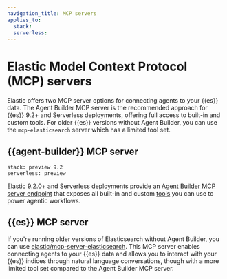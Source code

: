 ```yaml
---
navigation_title: MCP servers
applies_to:
  stack:
  serverless:
---
```


# Elastic Model Context Protocol (MCP) servers

Elastic offers two MCP server options for connecting agents to your {{es}} data. The Agent Builder MCP server is the recommended approach for {{es}} 9.2+ and Serverless deployments, offering full access to built-in and custom tools. For older {{es}} versions without Agent Builder, you can use the `mcp-elasticsearch` server which has a limited tool set.

## {{agent-builder}} MCP server
```{applies_to}
stack: preview 9.2
serverless: preview
```
Elastic 9.2.0+ and Serverless deployments provide an [Agent Builder MCP server endpoint](https://www.elastic.co/docs/solutions/search/agent-builder/mcp-server) that exposes all built-in and custom [tools](https://www.elastic.co/docs/solutions/search/agent-builder/tools) you can use to power agentic workflows.

## {{es}} MCP server

If you're running older versions of Elasticsearch without Agent Builder, you can use [elastic/mcp-server-elasticsearch](https://github.com/elastic/mcp-server-elasticsearch?tab=readme-ov-file#elasticsearch-mcp-server). This MCP server enables connecting agents to your {{es}} data and allows you to interact with your {{es}} indices through natural language conversations, though with a more limited tool set compared to the Agent Builder MCP server.
